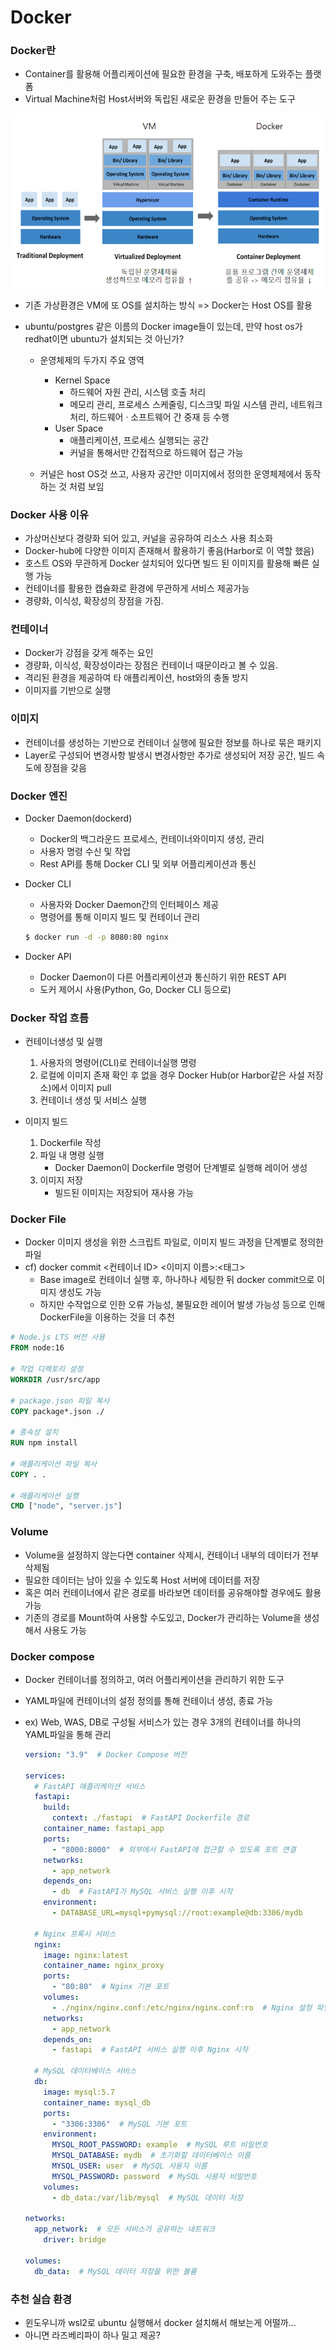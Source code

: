# Docker

### Docker란

- Container를 활용해 어플리케이션에 필요한 환경을 구축, 배포하게 도와주는 플랫폼
- Virtual Machine처럼 Host서버와 독립된 새로운 환경을 만들어 주는 도구

![image-20250116104200303](assets/image-20250116104200303.png)

- 기존 가상환경은 VM에 또 OS를 설치하는 방식 => Docker는 Host OS를 활용

- ubuntu/postgres 같은 이름의 Docker image들이 있는데, 만약 host os가 redhat이면 ubuntu가 설치되는 것 아닌가?

  - 운영체제의 두가지 주요 영역
    - Kernel Space
      - 하드웨어 자원 관리, 시스템 호출 처리
      - 메모리 관리, 프로세스 스케줄링, 디스크및 파일 시스템 관리, 네트워크 처리, 하드웨어 · 소프트웨어 간 중재  등 수행 
    - User Space
      - 애플리케이션, 프로세스 실행되는 공간
      - 커널을 통해서만 간접적으로 하드웨어 접근 가능

  - 커널은 host OS것 쓰고, 사용자 공간만 이미지에서 정의한 운영체제에서 동작하는 것 처럼 보임

### Docker 사용 이유

- 가상머신보다 경량화 되어 있고, 커널을 공유하여 리소스 사용 최소화
- Docker-hub에 다양한 이미지 존재해서 활용하기 좋음(Harbor로 이 역할 했음)
- 호스트 OS와 무관하게 Docker 설치되어 있다면 빌드 된 이미지를 활용해 빠른 실행 가능
- 컨테이너를 활용한 캡슐화로 환경에 무관하게 서비스 제공가능 
- 경량화, 이식성, 확장성의 장점을 가짐.



### 컨테이너

- Docker가 강점을 갖게 해주는 요인
- 경량화, 이식성, 확장성이라는 장점은 컨테이너 때문이라고 볼 수 있음.
- 격리된 환경을 제공하여 타 애플리케이션, host와의 충돌 방지
- 이미지를 기반으로 실행



### 이미지

- 컨테이너를 생성하는 기반으로 컨테이너 실행에 필요한 정보를 하나로 묶은 패키지
- Layer로 구성되어 변경사항 발생시 변경사항만 추가로 생성되어 저장 공간, 빌드 속도에 장점을 갖음



### Docker 엔진

- Docker Daemon(dockerd)
  - Docker의 백그라운드 프로세스, 컨테이너와이미지 생성, 관리
  - 사용자 명령 수신 및 작업
  - Rest API를 통해 Docker CLI 및 외부 어플리케이션과 통신

- Docker CLI

  - 사용자와 Docker Daemon간의 인터페이스 제공
  - 명령어를 통해 이미지 빌드 및 컨테이너 관리

  ``` bash
  $ docker run -d -p 8080:80 nginx
  ```

- Docker API

  - Docker Daemon이 다른 어플리케이션과 통신하기 위한 REST API
  - 도커 제어시 사용(Python, Go, Docker CLI 등으로)



### Docker 작업 흐름

- 컨테이너생성 및 실행

  1) 사용자의 명령어(CLI)로 컨테이너실행 명령  
  2) 로컬에 이미지 존재 확인 후 없을 경우 Docker Hub(or Harbor같은 사설 저장소)에서 이미지 pull
  3) 컨테이너 생성 및 서비스 실행

- 이미지 빌드

  1. Dockerfile 작성
  2. 파일 내 명령 실행
     - Docker Daemon이 Dockerfile 명령어 단계별로 실행해 레이어 생성
  3. 이미지 저장
     - 빌드된 이미지는 저장되어 재사용 가능

  

### Docker File

- Docker 이미지 생성을 위한 스크립트 파일로, 이미지 빌드 과정을 단계별로 정의한 파일 
- cf) docker commit <컨테이너 ID> <이미지 이름>:<태그>
  - Base image로 컨테이너 실행 후, 하나하나 세팅한 뒤 docker commit으로 이미지 생성도 가능
  - 하지만 수작업으로 인한 오류 가능성, 불필요한 레이어 발생 가능성 등으로 인해 DockerFile을 이용하는 것을 더 추천

```dockerfile
# Node.js LTS 버전 사용
FROM node:16

# 작업 디렉토리 설정
WORKDIR /usr/src/app

# package.json 파일 복사
COPY package*.json ./

# 종속성 설치
RUN npm install

# 애플리케이션 파일 복사
COPY . .

# 애플리케이션 실행
CMD ["node", "server.js"]
```



### Volume

- Volume을 설정하지 않는다면 container 삭제시, 컨테이너 내부의 데이터가 전부 삭제됨
- 필요한 데이터는 남아 있을 수 있도록 Host 서버에 데이터를 저장
- 혹은 여러 컨테이너에서 같은 경로를 바라보면 데이터를 공유해야할 경우에도 활용 가능
- 기존의 경로를 Mount하여 사용할 수도있고, Docker가 관리하는 Volume을 생성해서 사용도 가능  



### Docker compose 

- Docker 컨테이너를 정의하고, 여러 어플리케이션을 관리하기 위한 도구

- YAML파일에 컨테이너의 설정 정의를 통해 컨테이너 생성, 종료 가능

- ex) Web, WAS, DB로 구성될 서비스가 있는 경우 3개의 컨테이너를 하나의 YAML파일을 통해 관리

  ```yaml
  version: "3.9"  # Docker Compose 버전
  
  services:
    # FastAPI 애플리케이션 서비스
    fastapi:
      build:
        context: ./fastapi  # FastAPI Dockerfile 경로
      container_name: fastapi_app
      ports:
        - "8000:8000"  # 외부에서 FastAPI에 접근할 수 있도록 포트 연결
      networks:
        - app_network
      depends_on:
        - db  # FastAPI가 MySQL 서비스 실행 이후 시작
      environment:
        - DATABASE_URL=mysql+pymysql://root:example@db:3306/mydb
  
    # Nginx 프록시 서비스
    nginx:
      image: nginx:latest
      container_name: nginx_proxy
      ports:
        - "80:80"  # Nginx 기본 포트
      volumes:
        - ./nginx/nginx.conf:/etc/nginx/nginx.conf:ro  # Nginx 설정 파일 연결
      networks:
        - app_network
      depends_on:
        - fastapi  # FastAPI 서비스 실행 이후 Nginx 시작
  
    # MySQL 데이터베이스 서비스
    db:
      image: mysql:5.7
      container_name: mysql_db
      ports:
        - "3306:3306"  # MySQL 기본 포트
      environment:
        MYSQL_ROOT_PASSWORD: example  # MySQL 루트 비밀번호
        MYSQL_DATABASE: mydb  # 초기화할 데이터베이스 이름
        MYSQL_USER: user  # MySQL 사용자 이름
        MYSQL_PASSWORD: password  # MySQL 사용자 비밀번호
      volumes:
        - db_data:/var/lib/mysql  # MySQL 데이터 저장
  
  networks:
    app_network:  # 모든 서비스가 공유하는 네트워크
      driver: bridge
  
  volumes:
    db_data:  # MySQL 데이터 저장을 위한 볼륨
  ```

  

### 추천 실습 환경

- 윈도우니까 wsl2로 ubuntu 실행해서 docker 설치해서 해보는게 어떨까...
- 아니면 라즈베리파이 하나 밀고 제공?